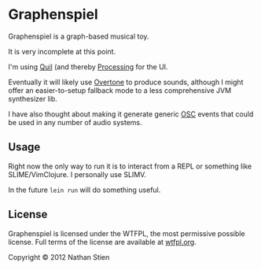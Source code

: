# Graphenspiel

Graphenspiel is a graph-based musical toy.

It is very incomplete at this point.

I'm using [Quil](https://github.com/quil/quil) (and thereby [Processing](http://processing.org) for the UI.

Eventually it will likely use [Overtone](http://overtone.github.com/) to produce sounds, although I might offer an easier-to-setup fallback mode to a less comprehensive JVM synthesizer lib.

I have also thought about making it generate generic [OSC](http://en.wikipedia.org/wiki/Open_Sound_Control) events that could be used in any number of audio systems.

## Usage

Right now the only way to run it is to interact from a REPL or something like SLIME/VimClojure.  I personally use SLIMV.

In the future `lein run` will do something useful.


## License

Graphenspiel is licensed under the WTFPL, the most permissive possible license.
Full terms of the license are available at [wtfpl.org](http://wtfpl.org/).

Copyright © 2012 Nathan Stien

